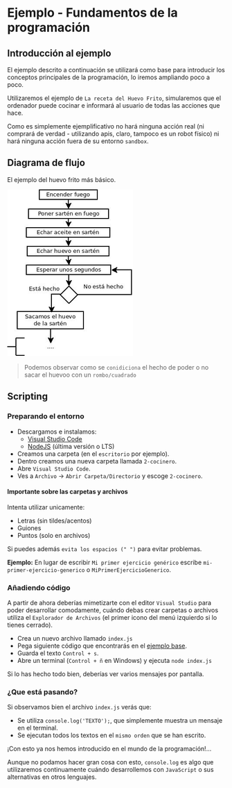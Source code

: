 # Ejemplo - Fundamentos de la programación

## Introducción al ejemplo

El ejemplo descrito a continuación se utilizará como base para introducir los conceptos principales de la programación, lo iremos ampliando poco a poco.

Utilizaremos el ejemplo de `La receta del Huevo Frito`, simularemos que el ordenador puede cocinar e informará al usuario de todas las acciones que hace.

Como es simplemente ejemplificativo no hará ninguna acción real (ni comprará de verdad - utilizando apis, claro, tampoco es un robot físico) ni hará ninguna acción fuera de su entorno `sandbox`.


## Diagrama de flujo

El ejemplo del huevo frito más básico.

![Diagrama - Ejemplo básico del huevo frito](/Ejemplos/0-Fundamentos/2-cocinero/diagrama.jpg)

> Podemos observar como se `conidiciona` el hecho de poder o no sacar el huevoo con un `rombo/cuadrado`

## Scripting

### Preparando el entorno

- Descargamos e instalamos:
    - [Visual Studio Code](https://code.visualstudio.com/)
    - [NodeJS](https://nodejs.org/es/) (última versión o LTS)
- Creamos una carpeta (en el `escritorio` por ejemplo).
- Dentro creamos una nueva carpeta llamada `2-cocinero`.
- Abre `Visual Studio Code`.
- Ves a `Archivo` -> `Abrir Carpeta/Directorio` y escoge `2-cocinero`.


#### Importante sobre las carpetas y archivos

Intenta utilizar unicamente:
- Letras (sin tildes/acentos)
- Guiones
- Puntos (solo en archivos)

Si puedes además `evita los espacios (" ")` para evitar problemas.

**Ejemplo:** En lugar de escribir `Mi primer ejercicio genérico` escribe `mi-primer-ejercicio-generico` o `MiPrimerEjercicioGenerico`.

### Añadiendo código

A partir de ahora deberías mimetizarte con el editor `Visual Studio` para poder desarrollar comodamente, cuándo debas crear carpetas o archivos utiliza el `Explorador de Archivos` (el primer icono del menú izquierdo si lo tienes cerrado).

- Crea un nuevo archivo llamado `index.js`
- Pega siguiente código que encontrarás en el [ejemplo base](/Ejemplos/0-Fundamentos/2-cocinero/index.js).
- Guarda el texto `Control + s`.
- Abre un terminal (`Control + ñ` en Windows) y ejecuta `node index.js`

Si lo has hecho todo bien, deberías ver varios mensajes por pantalla.

### ¿Que está pasando?

Si observamos bien el archivo `index.js` verás que:
- Se utiliza `console.log('TEXTO');`, que simplemente muestra un mensaje en el terminal.
- Se ejecutan todos los textos en el `mismo orden` que se han escrito.

¡Con esto ya nos hemos introducido en el mundo de la programación!...

Aunque no podamos hacer gran cosa con esto, `console.log` es algo que utilizaremos continuamente cuándo desarrollemos con `JavaScript` o sus alternativas en otros lenguajes.